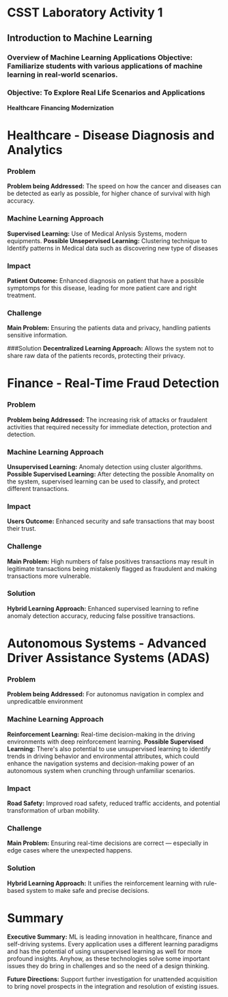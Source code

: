 # CSST Laboratory Activity 1
## Introduction to Machine Learning
### Overview of Machine Learning Applications Objective: Familiarize students with various applications of machine learning in real-world scenarios.
### Objective: To Explore Real Life Scenarios and Applications

**Healthcare**
**Financing**
**Modernization**

# Healthcare - Disease Diagnosis and Analytics 

### Problem 
**Problem being Addressed:** The speed on how the cancer and diseases can be detected as early as possible, for higher chance of survival with high accuracy.


### Machine Learning Approach
**Supervised Learning:** Use of Medical Anlysis Systems, modern equipments. 
**Possible Unsepervised Learning:** Clustering technique to Identify patterns in Medical data such as discovering new type of diseases

### Impact
**Patient Outcome:** Enhanced diagnosis on patient that have a possible symptomps for this disease, leading for more patient care and right treatment.

### Challenge
**Main Problem:** Ensuring the patients data and privacy, handling patients sensitive information.

###Solution
**Decentralized Learning Approach:** Allows the system not to share raw data of the patients records, protecting their privacy. 


# Finance - Real-Time Fraud Detection

### Problem

**Problem being Addressed:** The increasing risk of attacks or fraudalent activities that required necessity for immediate detection, protection and detection.

### Machine Learning Approach
**Unsupervised Learning:** Anomaly detection using cluster algorithms. 
**Possible Supervised Learning:** After detecting the possible Anomality on the system, supervised learning can be used to classify, and protect different transactions.

### Impact
**Users Outcome:** Enhanced security and safe transactions that may boost their trust.

### Challenge
**Main Problem:** High numbers of false positives transactions may result in legitimate transactions being mistakenly flagged as fraudulent and making transactions more vulnerable.

### Solution
**Hybrid Learning Approach:** Enhanced supervised learning to refine anomaly detection accuracy, reducing false possitive transactions. 


# Autonomous Systems - Advanced Driver Assistance Systems (ADAS)

### Problem

**Problem being Addressed:** For autonomus navigation in complex and unpredicatble environment 

### Machine Learning Approach
**Reinforcement Learning:** Real-time decision-making in the driving environments with deep reinforcement learning.
**Possible Supervised Learning:** There's also potential to use unsupervised learning to identify trends in driving behavior and environmental attributes, which could enhance the navigation systems and decision-making power of an autonomous system when crunching through unfamiliar scenarios.

### Impact
**Road Safety:**  Improved road safety, reduced traffic accidents, and potential transformation of urban mobility.

### Challenge
**Main Problem:** Ensuring real-time decisions are correct — especially in edge cases where the unexpected happens.

### Solution
**Hybrid Learning Approach:**  It unifies the reinforcement learning with rule-based system to make safe and precise decisions.

# Summary

**Executive Summary:** ML is leading innovation in healthcare, finance and self-driving systems. Every application uses a different learning paradigms and has the potential of using unsupervised learning as well for more profound insights. Anyhow, as these technologies solve some important issues they do bring in challenges and so the need of a design thinking.

**Future Directions:** Support further investigation for unattended acquisition to bring novel prospects in the integration and resolution of existing issues.


